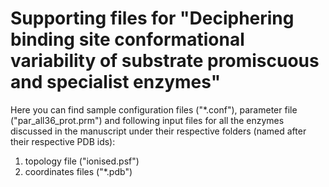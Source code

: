 # Supporting files for "Deciphering binding site conformational variability of substrate promiscuous and specialist enzymes"
Here you can find sample configuration files ("*.conf"), parameter file ("par_all36_prot.prm") and following input files for all the enzymes discussed in the manuscript under their respective folders (named after their respective PDB ids):

1. topology file ("ionised.psf")
2. coordinates files ("*.pdb")

